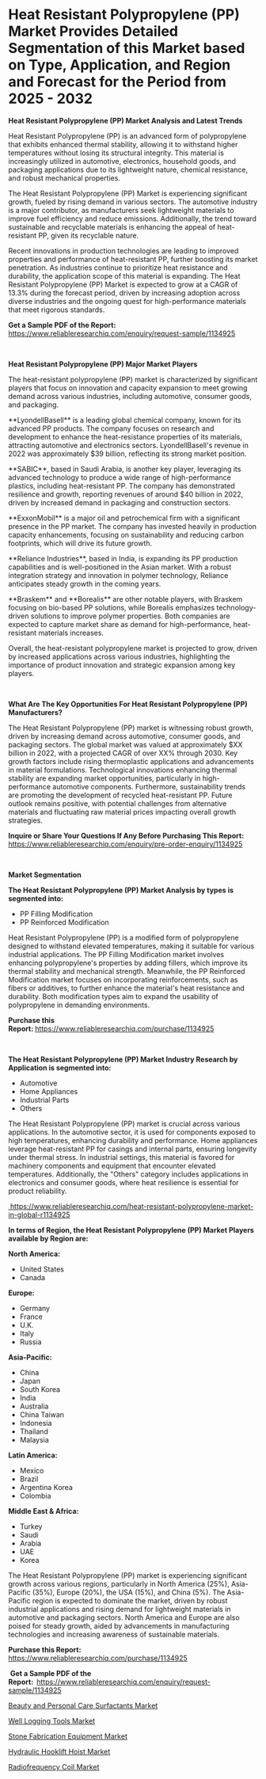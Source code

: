 <p><h1>Heat Resistant Polypropylene (PP) Market Provides Detailed Segmentation of this Market based on Type, Application, and Region and Forecast for the Period from 2025 - 2032</h1></p><p><strong>Heat Resistant Polypropylene (PP) Market Analysis and Latest Trends</strong></p>
<p><p>Heat Resistant Polypropylene (PP) is an advanced form of polypropylene that exhibits enhanced thermal stability, allowing it to withstand higher temperatures without losing its structural integrity. This material is increasingly utilized in automotive, electronics, household goods, and packaging applications due to its lightweight nature, chemical resistance, and robust mechanical properties.</p><p>The Heat Resistant Polypropylene (PP) Market is experiencing significant growth, fueled by rising demand in various sectors. The automotive industry is a major contributor, as manufacturers seek lightweight materials to improve fuel efficiency and reduce emissions. Additionally, the trend toward sustainable and recyclable materials is enhancing the appeal of heat-resistant PP, given its recyclable nature.</p><p>Recent innovations in production technologies are leading to improved properties and performance of heat-resistant PP, further boosting its market penetration. As industries continue to prioritize heat resistance and durability, the application scope of this material is expanding. The Heat Resistant Polypropylene (PP) Market is expected to grow at a CAGR of 13.3% during the forecast period, driven by increasing adoption across diverse industries and the ongoing quest for high-performance materials that meet rigorous standards.</p></p>
<p><strong>Get a Sample PDF of the Report:&nbsp;</strong> <a href="https://www.reliableresearchiq.com/enquiry/request-sample/1134925?utm_campaign=3519&utm_medium=2&utm_source=Github&utm_content=ia&utm_term=25032025&utm_id=heat-resistant-polypropylene-pp">https://www.reliableresearchiq.com/enquiry/request-sample/1134925</a></p>
<p>&nbsp;</p>
<p><strong>Heat Resistant Polypropylene (PP) Major Market Players</strong></p>
<p><p>The heat-resistant polypropylene (PP) market is characterized by significant players that focus on innovation and capacity expansion to meet growing demand across various industries, including automotive, consumer goods, and packaging.</p><p>**LyondellBasell** is a leading global chemical company, known for its advanced PP products. The company focuses on research and development to enhance the heat-resistance properties of its materials, attracting automotive and electronics sectors. LyondellBasell's revenue in 2022 was approximately $39 billion, reflecting its strong market position.</p><p>**SABIC**, based in Saudi Arabia, is another key player, leveraging its advanced technology to produce a wide range of high-performance plastics, including heat-resistant PP. The company has demonstrated resilience and growth, reporting revenues of around $40 billion in 2022, driven by increased demand in packaging and construction sectors.</p><p>**ExxonMobil** is a major oil and petrochemical firm with a significant presence in the PP market. The company has invested heavily in production capacity enhancements, focusing on sustainability and reducing carbon footprints, which will drive its future growth.</p><p>**Reliance Industries**, based in India, is expanding its PP production capabilities and is well-positioned in the Asian market. With a robust integration strategy and innovation in polymer technology, Reliance anticipates steady growth in the coming years.</p><p>**Braskem** and **Borealis** are other notable players, with Braskem focusing on bio-based PP solutions, while Borealis emphasizes technology-driven solutions to improve polymer properties. Both companies are expected to capture market share as demand for high-performance, heat-resistant materials increases.</p><p>Overall, the heat-resistant polypropylene market is projected to grow, driven by increased applications across various industries, highlighting the importance of product innovation and strategic expansion among key players.</p></p>
<p>&nbsp;</p>
<p><strong>What Are The Key Opportunities For Heat Resistant Polypropylene (PP) Manufacturers?</strong></p>
<p><p>The Heat Resistant Polypropylene (PP) market is witnessing robust growth, driven by increasing demand across automotive, consumer goods, and packaging sectors. The global market was valued at approximately $XX billion in 2022, with a projected CAGR of over XX% through 2030. Key growth factors include rising thermoplastic applications and advancements in material formulations. Technological innovations enhancing thermal stability are expanding market opportunities, particularly in high-performance automotive components. Furthermore, sustainability trends are promoting the development of recycled heat-resistant PP. Future outlook remains positive, with potential challenges from alternative materials and fluctuating raw material prices impacting overall growth strategies.</p></p>
<p><strong>Inquire or Share Your Questions If Any Before Purchasing This Report:</strong> <a href="https://www.reliableresearchiq.com/enquiry/pre-order-enquiry/1134925?utm_campaign=3519&utm_medium=2&utm_source=Github&utm_content=ia&utm_term=25032025&utm_id=heat-resistant-polypropylene-pp">https://www.reliableresearchiq.com/enquiry/pre-order-enquiry/1134925</a></p>
<p>&nbsp;</p>
<p><strong>Market Segmentation</strong></p>
<p><strong>The Heat Resistant Polypropylene (PP) Market Analysis by types is segmented into:</strong></p>
<p><ul><li>PP Filling Modification</li><li>PP Reinforced Modification</li></ul></p>
<p><p>Heat Resistant Polypropylene (PP) is a modified form of polypropylene designed to withstand elevated temperatures, making it suitable for various industrial applications. The PP Filling Modification market involves enhancing polypropylene's properties by adding fillers, which improve its thermal stability and mechanical strength. Meanwhile, the PP Reinforced Modification market focuses on incorporating reinforcements, such as fibers or additives, to further enhance the material's heat resistance and durability. Both modification types aim to expand the usability of polypropylene in demanding environments.</p></p>
<p><strong>Purchase this Report:&nbsp;</strong><a href="https://www.reliableresearchiq.com/purchase/1134925?utm_campaign=3519&utm_medium=2&utm_source=Github&utm_content=ia&utm_term=25032025&utm_id=heat-resistant-polypropylene-pp">https://www.reliableresearchiq.com/purchase/1134925</a></p>
<p>&nbsp;</p>
<p><strong>The Heat Resistant Polypropylene (PP) Market Industry Research by Application is segmented into:</strong></p>
<p><ul><li>Automotive</li><li>Home Appliances</li><li>Industrial Parts</li><li>Others</li></ul></p>
<p><p>The Heat Resistant Polypropylene (PP) market is crucial across various applications. In the automotive sector, it is used for components exposed to high temperatures, enhancing durability and performance. Home appliances leverage heat-resistant PP for casings and internal parts, ensuring longevity under thermal stress. In industrial settings, this material is favored for machinery components and equipment that encounter elevated temperatures. Additionally, the "Others" category includes applications in electronics and consumer goods, where heat resilience is essential for product reliability.</p></p>
<p><a href="https://www.reliableresearchiq.com/heat-resistant-polypropylene-market-in-global-r1134925?utm_campaign=3519&utm_medium=2&utm_source=Github&utm_content=ia&utm_term=25032025&utm_id=heat-resistant-polypropylene-pp">&nbsp;https://www.reliableresearchiq.com/heat-resistant-polypropylene-market-in-global-r1134925</a></p>
<p><strong>In terms of Region, the Heat Resistant Polypropylene (PP) Market Players available by Region are:</strong></p>
<p>
    <p> <strong> North America: </strong>
        <ul>
            <li>United States</li>
            <li>Canada</li>
        </ul>
        </p> 
    <p> <strong> Europe: </strong>
        <ul>
            <li>Germany</li>
            <li>France</li>
            <li>U.K.</li>
            <li>Italy</li>
            <li>Russia</li>
        </ul>
        </p> 
    <p> <strong> Asia-Pacific: </strong>
        <ul>
            <li>China</li>
            <li>Japan</li>
            <li>South Korea</li>
            <li>India</li>
            <li>Australia</li>
            <li>China Taiwan</li>
            <li>Indonesia</li>
            <li>Thailand</li>
            <li>Malaysia</li>
        </ul>
        </p> 
    <p> <strong> Latin America: </strong>
        <ul>
            <li>Mexico</li>
            <li>Brazil</li>
            <li>Argentina Korea</li>
            <li>Colombia</li>
        </ul>
        </p> 
    <p> <strong> Middle East & Africa: </strong>
        <ul>
            <li>Turkey</li>
            <li>Saudi</li>
            <li>Arabia</li>
            <li>UAE</li>
            <li>Korea</li>
        </ul>
    </p>
    </p>
<p><p>The Heat Resistant Polypropylene (PP) market is experiencing significant growth across various regions, particularly in North America (25%), Asia-Pacific (35%), Europe (20%), the USA (15%), and China (5%). The Asia-Pacific region is expected to dominate the market, driven by robust industrial applications and rising demand for lightweight materials in automotive and packaging sectors. North America and Europe are also poised for steady growth, aided by advancements in manufacturing technologies and increasing awareness of sustainable materials.</p></p>
<p><strong>Purchase this Report: </strong><a href="https://www.reliableresearchiq.com/purchase/1134925?utm_campaign=3519&utm_medium=2&utm_source=Github&utm_content=ia&utm_term=25032025&utm_id=heat-resistant-polypropylene-pp">https://www.reliableresearchiq.com/purchase/1134925</a></p>
<p>&nbsp;<strong>Get a Sample PDF of the Report:&nbsp;&nbsp;</strong><a href="https://www.reliableresearchiq.com/enquiry/request-sample/1134925?utm_campaign=3519&utm_medium=2&utm_source=Github&utm_content=ia&utm_term=25032025&utm_id=heat-resistant-polypropylene-pp">https://www.reliableresearchiq.com/enquiry/request-sample/1134925</a></p>
<p><strong></strong></p>
<p><p><a href="https://github.com/popoialraih3/Market-Research-Report-List-1/blob/main/beauty-and-personal-care-surfactants-market.md?utm_campaign=3519&utm_medium=2&utm_source=Github&utm_content=ia&utm_term=25032025&utm_id=heat-resistant-polypropylene-pp">Beauty and Personal Care Surfactants Market</a></p><p><a href="https://www.linkedin.com/pulse/well-logging-tools-market-state-revenue-forecast-growth-iwyge?utm_campaign=3519&utm_medium=2&utm_source=Github&utm_content=ia&utm_term=25032025&utm_id=heat-resistant-polypropylene-pp">Well Logging Tools Market</a></p><p><a href="https://www.linkedin.com/pulse/market-dynamics-future-trends-global-stone-fabrication-equipment-99gtf?utm_campaign=3519&utm_medium=2&utm_source=Github&utm_content=ia&utm_term=25032025&utm_id=heat-resistant-polypropylene-pp">Stone Fabrication Equipment Market</a></p><p><a href="https://www.linkedin.com/pulse/hydraulic-hooklift-hoist-market-growth-analysis-2025-2032-gxjne?utm_campaign=3519&utm_medium=2&utm_source=Github&utm_content=ia&utm_term=25032025&utm_id=heat-resistant-polypropylene-pp">Hydraulic Hooklift Hoist Market</a></p><p><a href="https://www.linkedin.com/pulse/radiofrequency-coil-market-growth-study-provides-in-depth-xwxre?utm_campaign=3519&utm_medium=2&utm_source=Github&utm_content=ia&utm_term=25032025&utm_id=heat-resistant-polypropylene-pp">Radiofrequency Coil Market</a></p></p>